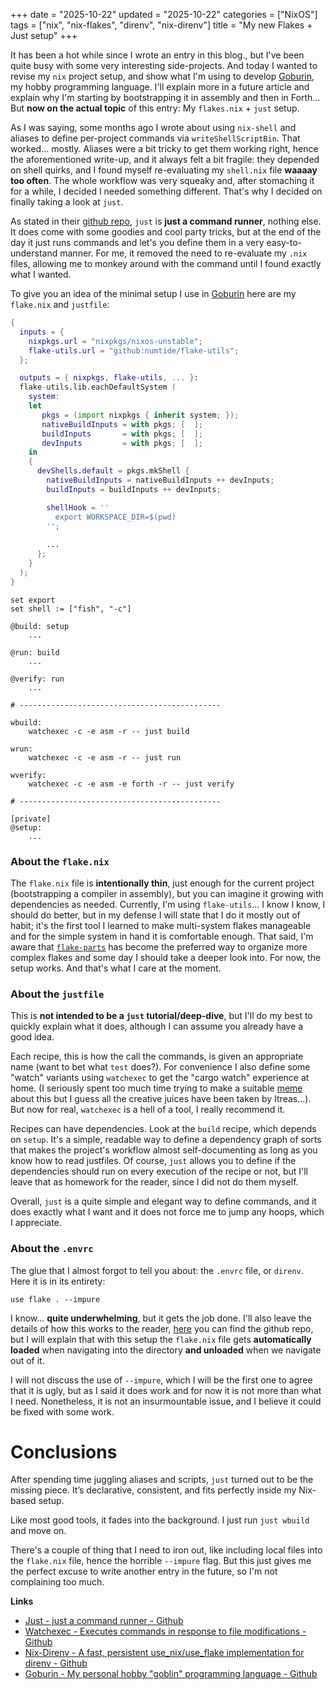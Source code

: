 +++
date = "2025-10-22"
updated = "2025-10-22"
categories = ["NixOS"]
tags = ["nix", "nix-flakes", "direnv", "nix-direnv"]
title = "My new Flakes + Just setup"
+++

It has been a hot while since I wrote an entry in this blog., but I've been quite busy with some very interesting side-projects. And today I wanted to revise my `nix` project setup, and show what I'm using to develop [Goburin](https://github.com/martihomssoler/goburin), my hobby programming language. I'll explain more in a future article and explain why I'm starting by bootstrapping it in assembly and then in Forth... But **now on the actual topic** of this entry: My `flakes.nix` + `just` setup.   

As I was saying, some months ago I wrote about using `nix-shell` and aliases to define per-project commands via `writeShellScriptBin`. That worked... mostly. Aliases were a bit tricky to get them working right, hence the aforementioned write-up, and it always felt a bit fragile: they depended on shell quirks, and I found myself re-evaluating my `shell.nix` file **waaaay too often**. The whole workflow was very squeaky and, after stomaching it for a while, I decided I needed something different. That's why I decided on finally taking a look at `just`.

As stated in their [github repo](https://github.com/casey/just), `just` is **just a command runner**, nothing else. It does come with some goodies and cool party tricks, but at the end of the day it just runs commands and let's you define them in a very easy-to-understand manner. For me, it removed the need to re-evaluate my `.nix` files, allowing me to monkey around with the command until I found exactly what I wanted.

To give you an idea of the minimal setup I use in [Goburin](https://github.com/martihomssoler/goburin) here are my `flake.nix` and `justfile`:

```nix
{
  inputs = {
    nixpkgs.url = "nixpkgs/nixos-unstable";
    flake-utils.url = "github:numtide/flake-utils";
  };

  outputs = { nixpkgs, flake-utils, ... }:
  flake-utils.lib.eachDefaultSystem (
    system:
    let
       pkgs = (import nixpkgs { inherit system; });
       nativeBuildInputs = with pkgs; [  ];
       buildInputs       = with pkgs; [  ];
       devInputs         = with pkgs; [  ];
    in
    {
      devShells.default = pkgs.mkShell {
        nativeBuildInputs = nativeBuildInputs ++ devInputs;
        buildInputs = buildInputs ++ devInputs;

        shellHook = ''
          export WORKSPACE_DIR=$(pwd)
        '';
        
        ...
      };
    }
  );
}
```

```just
set export
set shell := ["fish", "-c"]

@build: setup
    ...

@run: build
    ...

@verify: run
    ...

# ---------------------------------------------

wbuild:
    watchexec -c -e asm -r -- just build 

wrun:
    watchexec -c -e asm -r -- just run

wverify:
    watchexec -c -e asm -e forth -r -- just verify   

# ---------------------------------------------

[private]
@setup:
    ...

```

### About the `flake.nix`

The `flake.nix` file is **intentionally thin**, just enough for the current project (bootstrapping a compiler in assembly), but you can imagine it growing with dependencies as needed. Currently, I'm using `flake-utils`... I know I know, I should do better, but in my defense I will state that I do it mostly out of habit; it's the first tool I learned to make multi-system flakes manageable and for the simple system in hand it is comfortable enough.  That said, I'm aware that [`flake-parts`](https://github.com/hercules-ci/flake-parts) has become the preferred way to organize more complex flakes and some day I should take a deeper look into. For now, the setup works. And that's what I care at the moment. 
### About the `justfile` 

This is **not intended to be a `just` tutorial/deep-dive**, but I'll do my best to quickly explain what it does, although I can assume you already have a good idea.

Each recipe, this is how the call the commands, is given an appropriate name (want to bet what `test` does?). For convenience I also define some "watch" variants using `watchexec` to get the "cargo watch" experience at home. (I seriously spent too much time trying to make a suitable [meme](https://knowyourmeme.com/memes/we-have-food-at-home) about this but I guess all the creative juices have been taken by Itreas...). But now for real, `watchexec` is a hell of a tool, I really recommend it. 

Recipes can have dependencies. Look at the `build` recipe, which depends on `setup`. It's a simple, readable way to define a dependency graph of sorts that makes the project's workflow almost self-documenting as long as you know how to read justfiles. Of course, `just` allows you to define if the dependencies should run on every execution of the recipe or not, but I'll leave that as homework for the reader, since I did not do them myself.

Overall, `just` is a quite simple and elegant way to define commands, and it does exactly what I want and it does not force me to jump any hoops, which I appreciate.
### About the `.envrc`

The glue that I almost forgot to tell you about: the `.envrc` file, or `direnv`. Here it is in its entirety:
```
use flake . --impure
```

I know... **quite underwhelming**, but it gets the job done. I'll also leave the details of how this works to the reader, [here](https://github.com/nix-community/nix-direnv) you can find the github repo, but I will explain that with this setup the `flake.nix` file gets **automatically loaded** when navigating into the directory **and unloaded** when we navigate out of it.

I will not discuss the use of `--impure`, which I will be the first one to agree that it is ugly, but as I said it does work and for now it is not more than what I need. Nonetheless, it is not an insurmountable issue, and I believe it could be fixed with some work. 
# Conclusions

After spending time juggling aliases and scripts, `just` turned out to be the missing piece. It’s declarative, consistent, and fits perfectly inside my Nix-based setup. 

Like most good tools, it fades into the background. I just run `just wbuild` and move on.

There's a couple of thing that I need to iron out, like including local files into the `flake.nix` file, hence the horrible `--impure` flag. But this just gives me the perfect excuse to write another entry in the future, so I'm not complaining too much. 

**Links**
 - [Just - just a command runner - Github](https://github.com/casey/just)
 - [Watchexec - Executes commands in response to file modifications - Github](https://github.com/watchexec/watchexec)
 - [Nix-Direnv - A fast, persistent use_nix/use_flake implementation for direnv - Github](https://github.com/nix-community/nix-direnv)
 - [Goburin - My personal hobby "goblin" programming language - Github](https://github.com/martihomssoler/goburin)
 